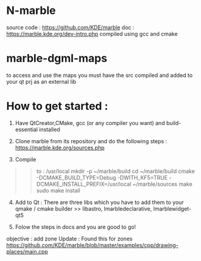 # N-marble
source code : https://github.com/KDE/marble
doc : https://marble.kde.org/dev-intro.php
compiled using gcc and cmake

# marble-dgml-maps
to access and use the maps you must have the src compiled and added to your qt prj as an external lib

# How to get started :

1. Have QtCreator,CMake, gcc (or any compiler you want) and build-essential installed

2. Clone marble from its repository and do the following steps : https://marble.kde.org/sources.php

3. Compile

>> to : /usr/local
mkdir -p ~/marble/build
cd ~/marble/build
cmake -DCMAKE_BUILD_TYPE=Debug -DWITH_KF5=TRUE -DCMAKE_INSTALL_PREFIX=/usr/local ~/marble/sources
make
sudo make install

4. Add to Qt : There are three libs which you have to add them to your qmake / cmake builder >> libastro, lmarbledeclarative, lmarblewidget-qt5

5. Folow the steps in docs and you are good to go!

objective : add zone
Update : Found this for zones
https://github.com/KDE/marble/blob/master/examples/cpp/drawing-places/main.cpp
